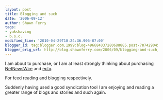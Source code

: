 ```yaml
---
layout: post
title: Blogging and such
date: '2006-09-12'
author: Shawn Ferry
tags:
- yakshaving
- b.s.c.
modified_time: '2010-04-29T10:24:36.906-07:00'
blogger_id: tag:blogger.com,1999:blog-496684037280688885.post-7874290453041559287
blogger_orig_url: http://blog.shawnferry.com/2006/09/blogging-and-such_5971.html
---
```


I am about to purchase, or I am at least strongly thinking about purchasing
[NetNewsWire](http://www.newsgator.com/NGOLProduct.aspx?ProdID=NetNewsWire)
and [ecto](http://ecto.kung-foo.tv/).  

For feed reading and blogging respectively.  

Suddenly having used a good syndication tool I am enjoying and reading a
greater range of blogs and stories and such again.  

